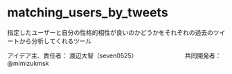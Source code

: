# matching_users_by_tweets
指定したユーザーと自分の性格的相性が良いのかどうかをそれぞれの過去のツイートから分析してくれるツール
 
アイデア主、責任者：
渡辺大智（seven0525）
　　　　　
     　　
共同開発者：
@mimizukmsk
